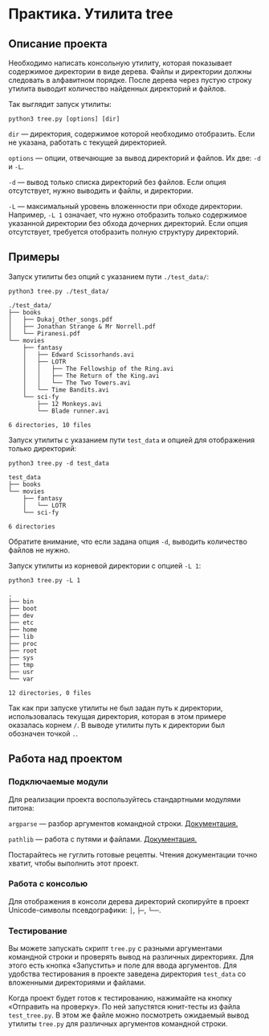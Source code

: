 # Практика. Утилита tree

## Описание проекта

Необходимо написать консольную утилиту, которая показывает содержимое директории в виде дерева. Файлы и директории должны следовать в алфавитном порядке. После дерева через пустую строку утилита выводит количество найденных директорий и файлов.

Так выглядит запуск утилиты:

```shell
python3 tree.py [options] [dir]
```

`dir` — директория, содержимое которой необходимо отобразить. Если не указана, работать с текущей директорией.

`options` — опции, отвечающие за вывод директорий и файлов. Их две: `-d` и `-L`.

`-d` — вывод только списка директорий без файлов. Если опция отсутствует, нужно выводить и файлы, и директории.

`-L` — максимальный уровень вложенности при обходе директории. Например, `-L 1` означает, что нужно отобразить только содержимое указанной директории без обхода дочерних директорий. Если опция отсутствует, требуется отобразить полную структуру директорий.


## Примеры

Запуск утилиты без опций с указанием пути `./test_data/`:

```
python3 tree.py ./test_data/

./test_data/
├── books
│   ├── Dukaj_Other_songs.pdf
│   ├── Jonathan Strange & Mr Norrell.pdf
│   └── Piranesi.pdf
└── movies
    ├── fantasy
    │   ├── Edward Scissorhands.avi
    │   ├── LOTR
    │   │   ├── The Fellowship of the Ring.avi
    │   │   ├── The Return of the King.avi
    │   │   └── The Two Towers.avi
    │   └── Time Bandits.avi
    └── sci-fy
        ├── 12 Monkeys.avi
        └── Blade runner.avi

6 directories, 10 files
```

Запуск утилиты с указанием пути `test_data` и опцией для отображения только директорий:

```
python3 tree.py -d test_data

test_data
├── books
└── movies
    ├── fantasy
    │   └── LOTR
    └── sci-fy

6 directories
```

Обратите внимание, что если задана опция `-d`, выводить количество файлов не нужно.

Запуск утилиты из корневой директории с опцией `-L 1`:

```
python3 tree.py -L 1

.
├── bin
├── boot
├── dev
├── etc
├── home
├── lib
├── proc
├── root
├── sys
├── tmp
├── usr
└── var

12 directories, 0 files
```

Так как при запуске утилиты не был задан путь к директории, использовалась текущая директория, которая в этом примере оказалась корнем  `/`. В выводе утилиты путь к директории был обозначен точкой `.`.

## Работа над проектом

### Подключаемые модули

Для реализации проекта воспользуйтесь стандартными модулями питона:

`argparse` — разбор аргументов командной строки. [Документация.](https://docs.python.org/3/library/argparse.html)

`pathlib` — работа с путями и файлами. [Документация.](https://docs.python.org/3/library/pathlib.html)

Постарайтесь не гуглить готовые рецепты. Чтения документации точно хватит, чтобы выполнить этот проект.

### Работа с консолью

Для отображения в консоли дерева директорий скопируйте в проект Unicode-символы псевдографики: `│`, `├─`, `└──`.

### Тестирование

Вы можете запускать скрипт `tree.py` с разными аргументами командной строки и проверять вывод на различных директориях. Для этого есть кнопка «Запустить» и поле для ввода аргументов. Для удобства тестирования в проекте заведена директория `test_data` со вложенными директориями и файлами.

Когда проект будет готов к тестированию, нажимайте на кнопку «Отправить на проверку». По ней запустятся юнит-тесты из файла `test_tree.py`. В этом же файле можно посмотреть ожидаемый вывод утилиты `tree.py` для различных аргументов командной строки.

